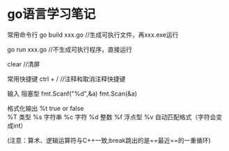 # go语言学习笔记

常用命令行
go build xxx.go        //生成可执行文件，再xxx.exe运行

go run xxx.go          //不生成可执行程序，直接运行

clear                   //清屏


常用快捷键
ctrl + /    //注释和取消注释快捷键

输入
阻塞型
fmt.Scanf("%d",&a)
fmt.Scan(&a)


格式化输出
%t true or false   
%T  类型
%s 字符串
%c 字符
%d 整数
%f 浮点型
%v 自动匹配格式（字符会变成int）


(注意：算术、逻辑运算符与C++一致;break跳出的是==最近==的一重循环)